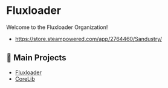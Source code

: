 # Fluxloader

Welcome to the Fluxloader Organization!

- https://store.steampowered.com/app/2764460/Sandustry/

## 🚀 Main Projects

- [Fluxloader](https://github.com/fluxloader-team/Fluxloader)
- [CoreLib](https://github.com/fluxloader-team/CoreLib)

